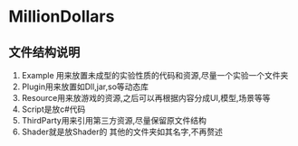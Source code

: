 # MillionDollars

## 文件结构说明
1. Example 用来放置未成型的实验性质的代码和资源,尽量一个实验一个文件夹
2. Plugin用来放置如Dll,jar,so等动态库
3. Resource用来放游戏的资源,之后可以再根据内容分成UI,模型,场景等等
4. Script是放c#代码
5. ThirdParty用来引用第三方资源,尽量保留原文件结构
6. Shader就是放Shader的
其他的文件夹如其名字,不再赘述